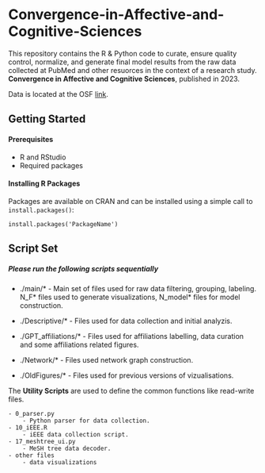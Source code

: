 # Convergence-in-Affective-and-Cognitive-Sciences
This repository contains the R & Python code to curate, ensure quality control, normalize, and generate final model results from the raw data collected at
PubMed and other resuorces in the context of a research study.  **Convergence in Affective and Cognitive Sciences**, published in 2023.

Data is located at the OSF [link](https://osf.io/v8qxs/).

## Getting Started

#### Prerequisites
- R and RStudio
- Required packages

#### Installing R Packages
Packages are available on CRAN and can be installed using a simple call to `install.packages()`:

    install.packages('PackageName')
	

## Script Set
##### Please run the following scripts sequentially

- ./main/*
	    - Main set of files used for raw data filtering, grouping, labeling. N_F* files used to generate visualizations,  N_model* files for model construction.

- ./Descriptive/*
	    - Files used for data collection and initial analyzis.

- ./GPT_affiliations/*
	    - Files used for affiliations labelling, data curation and some affiliations related figures.

- ./Network/*
	    - Files used network graph construction.

- ./OldFigures/*
	    - Files used for previous versions of vizualisations.
  

The **Utility Scripts** are used to define the common functions like read-write files.  

	- 0_parser.py
	    - Python parser for data collection.
	- 10_iEEE.R
	    - iEEE data collection script.
	- 17_meshtree_ui.py
	    - MeSH tree data decoder.
	- other files 
	    - data visualizations
